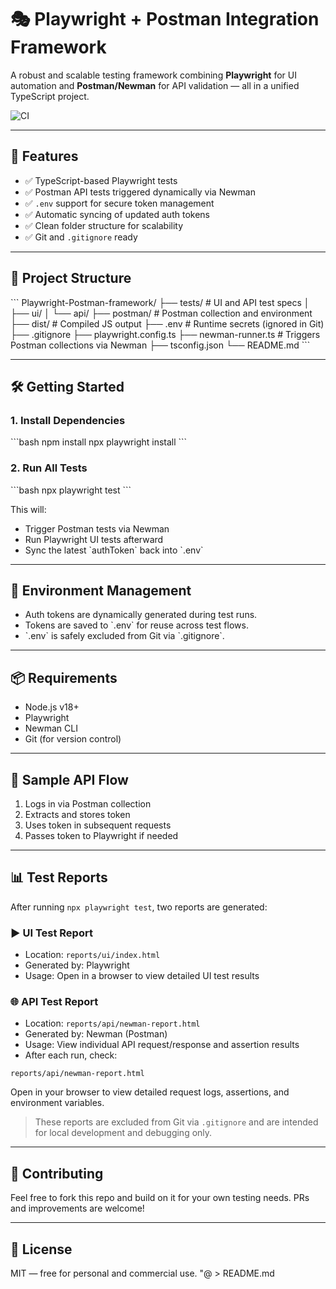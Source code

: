 # 🎭 Playwright + Postman Integration Framework

A robust and scalable testing framework combining **Playwright** for UI automation and **Postman/Newman** for API validation — all in a unified TypeScript project.

![CI](https://github.com/Dag86/Playwright-Postman-framework/actions/workflows/test.yml/badge.svg)

---

## 🚀 Features

- ✅ TypeScript-based Playwright tests
- ✅ Postman API tests triggered dynamically via Newman
- ✅ `.env` support for secure token management
- ✅ Automatic syncing of updated auth tokens
- ✅ Clean folder structure for scalability
- ✅ Git and `.gitignore` ready

---

## 📁 Project Structure

\`\`\`
Playwright-Postman-framework/
├── tests/                 # UI and API test specs
│   ├── ui/
│   └── api/
├── postman/               # Postman collection and environment
├── dist/                  # Compiled JS output
├── .env                   # Runtime secrets (ignored in Git)
├── .gitignore
├── playwright.config.ts
├── newman-runner.ts       # Triggers Postman collections via Newman
├── tsconfig.json
└── README.md
\`\`\`

---

## 🛠️ Getting Started

### 1. Install Dependencies

\`\`\`bash
npm install
npx playwright install
\`\`\`

### 2. Run All Tests

\`\`\`bash
npx playwright test
\`\`\`

This will:
- Trigger Postman tests via Newman
- Run Playwright UI tests afterward
- Sync the latest \`authToken\` back into \`.env\`

---

## 🔐 Environment Management

- Auth tokens are dynamically generated during test runs.
- Tokens are saved to \`.env\` for reuse across test flows.
- \`.env\` is safely excluded from Git via \`.gitignore\`.

---

## 📦 Requirements

- Node.js v18+
- Playwright
- Newman CLI
- Git (for version control)

---

## 🧪 Sample API Flow

1. Logs in via Postman collection
2. Extracts and stores token
3. Uses token in subsequent requests
4. Passes token to Playwright if needed

---

## 📊 Test Reports

After running `npx playwright test`, two reports are generated:

### ▶️ UI Test Report
- Location: `reports/ui/index.html`
- Generated by: Playwright
- Usage: Open in a browser to view detailed UI test results

### 🌐 API Test Report
- Location: `reports/api/newman-report.html`
- Generated by: Newman (Postman)
- Usage: View individual API request/response and assertion results
- After each run, check:

`reports/api/newman-report.html`

Open in your browser to view detailed request logs, assertions, and environment variables.

> These reports are excluded from Git via `.gitignore` and are intended for local development and debugging only.

---

## 🤝 Contributing

Feel free to fork this repo and build on it for your own testing needs. PRs and improvements are welcome!

---

## 📜 License

MIT — free for personal and commercial use.
"@ > README.md
